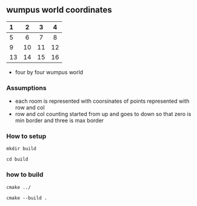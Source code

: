 ## wumpus world coordinates

|   1        |    2       |     3      |      4     |
|  :------- | :-------: |  :------: |  :-------:|
|       5    |    6       |     7      |       8    |
|        9   |     10      |      11     |     12      |
|     13      |      14     |     15      |      16     |

* four by four wumpus world 

### Assumptions

*  each room is represented with coorsinates of points represented with row and col
* row and col counting started from up and goes to down so that zero is min border and three is max border





### How to setup
``` 
mkdir build
```
```
cd build
```
### how to build
```
cmake ../
```
```
cmake --build .
```

				
				
				
				